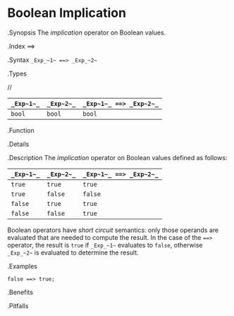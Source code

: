 # Boolean Implication

.Synopsis
The _implication_ operator on Boolean values.

.Index
==>

.Syntax
`_Exp_~1~ ==> _Exp_~2~`

.Types

//

| `_Exp~1~_` | `_Exp~2~_`  | `_Exp~1~_ ==> _Exp~2~_`  |
| --- | --- | --- |
| `bool`       | `bool`         | `bool`  |


.Function

.Details

.Description
The _implication_ operator on Boolean values defined as follows:

| `_Exp~1~_` | `_Exp~2~_`  | `_Exp~1~_ ==> _Exp~2~_`  |
| --- | --- | --- |
| `true`       | `true`         | `true`  |
| `true`       | `false`         | `false`  |
| `false`       | `true`         | `true`  |
| `false`       | `false`         | `true`  |


Boolean operators have _short circuit_ semantics:  only those operands are evaluated that are needed to compute the result. In the case of the `==>` operator, the result is `true` if `_Exp_~1~` evaluates to `false`, otherwise `_Exp_~2~` is evaluated to determine the result.

.Examples
```rascal-shell
false ==> true;
```


.Benefits

.Pitfalls

